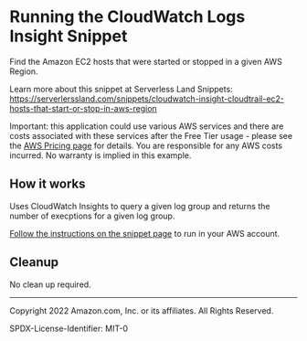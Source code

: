 # Running the CloudWatch Logs Insight Snippet

Find the Amazon EC2 hosts that were started or stopped in a given AWS Region.

Learn more about this snippet at Serverless Land Snippets: https://serverlerssland.com/snippets/cloudwatch-insight-cloudtrail-ec2-hosts-that-start-or-stop-in-aws-region

Important: this application could use various AWS services and there are costs associated with these services after the Free Tier usage - please see the [AWS Pricing page](https://aws.amazon.com/pricing/) for details. You are responsible for any AWS costs incurred. No warranty is implied in this example.

## How it works

Uses CloudWatch Insights to query a given log group and returns the number of execptions for a given log group.

[Follow the instructions on the snippet page](https://serverlerssland.com/snippets/cloudwatch-insight-cloudtrail-ec2-hosts-that-start-or-stop-in-aws-region) to run in your AWS account.


## Cleanup

No clean up required.

---

Copyright 2022 Amazon.com, Inc. or its affiliates. All Rights Reserved.

SPDX-License-Identifier: MIT-0
